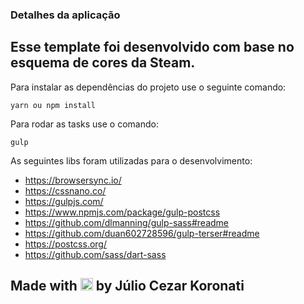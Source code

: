 ### Detalhes da aplicação

## Esse template foi desenvolvido com base no esquema de cores da Steam.

Para instalar as dependências do projeto use o seguinte comando:

`yarn ou npm install`

Para rodar as tasks use o comando: 

`gulp`

As seguintes libs foram utilizadas para o desenvolvimento:

- https://browsersync.io/
- https://cssnano.co/
- https://gulpjs.com/
- https://www.npmjs.com/package/gulp-postcss
- https://github.com/dlmanning/gulp-sass#readme
- https://github.com/duan602728596/gulp-terser#readme
- https://postcss.org/
- https://github.com/sass/dart-sass

## Made with <img style="height: 20px;" src="https://twemoji.maxcdn.com/v/13.0.0/72x72/2764.png" alt="Hearth Twemoji" title="Hearth Twemoji"> by Júlio Cezar Koronati
